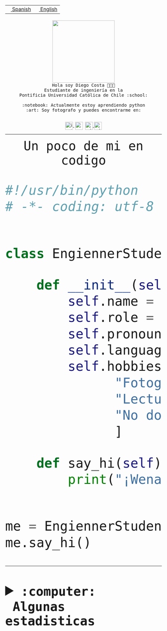 <table border="0"  align="right">
 <tr><td><a href="README.md"><img src="https://upload.wikimedia.org/wikipedia/commons/thumb/8/89/Bandera_de_Espa%C3%B1a.svg/1200px-Bandera_de_Espa%C3%B1a.svg.png" height="10"> Spanish</a></td>
 <td><a href="README.en.md"><img src="https://upload.wikimedia.org/wikipedia/commons/a/a4/Flag_of_the_United_States.svg" height="10"> English</a></td></tr>
</table><br><br><br>


<p align="center">
  <img src="https://github.com/diegocostares/diegocostares/blob/main/Images/aaa2.gif?raw=true" height="200px" weight="200px">
  <br><samp>
    Hola soy Diego Costa 👨🏻‍💻<br>
    Estudiante de ingeniería en la <br>
    Pontificia Universidad Católica de Chile :school:<br>
  <br>
    :notebook: Actualmente estoy aprendiendo python <br>
    :art: Soy fotografo y puedes encontrarme en: <br>
  <br></samp>
  
</p>

<p align="center">
   <a href="https://instagram.com/diegocosta_no" target="blank">
    <img 
    align="center" src="https://cdn.jsdelivr.net/npm/simple-icons@3.0.1/icons/instagram.svg" alt="instagram" height="25px" width="25px" />
  </a>
  <a style="border: 3px solid; color: white;"href="https://t.me/diegocosta_no" target="blank">
  <img
  align="center" alt="Telegram" width="25px" src="https://icons-for-free.com/iconfiles/png/512/Telegram-1324888767380505522.png" />
</a>
<a href="https://api.whatsapp.com/send?phone=56971897835&text=Hola!" target="blank">
  <img
  align="center" alt="wtsp" width="25px" src="https://img.icons8.com/pastel-glyph/2x/whatsapp--v2.png" />
</a>
<a href="https://www.linkedin.com/in/diego-costa-786249213/" target="blank">
  <img
  align="center" alt="wtsp" width="25px" src="https://img.icons8.com/metro/452/linkedin.png" />
</a>

  </a>
</p>

---


<p align="center"><font size="25"><samp>Un poco de mi en codigo</samp></front></p>


```python
#!/usr/bin/python
# -*- coding: utf-8 -*-


class EngiennerStudent:

    def __init__(self):
        self.name = "Diego Costa"
        self.role = "Estudiante"
        self.pronouns = "he/him"
        self.language_spoken = ["es_CL", "en_US"]
        self.hobbies = [
              "Fotografia",
              "Lectura",
              "No dormir",
              ]

    def say_hi(self):
        print("¡Wena mundo!")


me = EngiennerStudent()
me.say_hi()
```
---
<details>
  <summary><b><samp>:computer: &nbsp;Algunas estadisticas</samp></b></summary>
  <br/></p>

<!--START_SECTION:waka-->
![Code Time](http://img.shields.io/badge/Code%20Time-1%2C118%20hrs%2041%20mins-blue)

📅 **Soy más productivo los Martes** 

```text
Lunes                    686 commits         ████░░░░░░░░░░░░░░░░░░░░░   15.67 % 
Martes                   846 commits         █████░░░░░░░░░░░░░░░░░░░░   19.32 % 
Miércoles                537 commits         ███░░░░░░░░░░░░░░░░░░░░░░   12.27 % 
Jueves                   663 commits         ████░░░░░░░░░░░░░░░░░░░░░   15.14 % 
Viernes                  662 commits         ████░░░░░░░░░░░░░░░░░░░░░   15.12 % 
Sábado                   365 commits         ██░░░░░░░░░░░░░░░░░░░░░░░   08.34 % 
Domingo                  619 commits         ████░░░░░░░░░░░░░░░░░░░░░   14.14 % 
```


📊 **Esta semana me dediqué a** 

```text
🐱‍💻 Proyectos: 
UbiCate-v2               4 hrs 16 mins       ████████████████████████░   97.53 % 
scraper                  5 mins              █░░░░░░░░░░░░░░░░░░░░░░░░   02.16 % 
diegocostares [GitHub]   0 secs              ░░░░░░░░░░░░░░░░░░░░░░░░░   00.21 % 
2023-1-S4-Grupo2-IA      0 secs              ░░░░░░░░░░░░░░░░░░░░░░░░░   00.10 % 
```


 Last Updated on 26/07/2023 19:14:41 UTC
<!--END_SECTION:waka-->
  
  

<p align="center"> <img src="https://github-readme-stats.vercel.app/api?username=diegocostares&show_icons=true&theme=ayu-mirage" alt="abhisheknaiidu" /></p>
 
</details>
